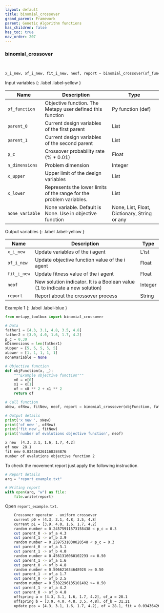 ```yaml
---
layout: default
title: binomial_crossover
grand_parent: Framework
parent: Genetic Algorithm functions
has_children: false
has_toc: true
nav_order: 207
---
```


<!--Don't delete ths script-->
<script src = "https://polyfill.io/v3/polyfill.min.js?features=es6"></script>
<script id = "MathJax-script" async src="https://cdn.jsdelivr.net/npm/mathjax@3/es5/tex-mml-chtml.js"></script>
<!--Don't delete ths script-->

<h3>binomial_crossover</h3>
<br>

```python
x_i_new, of_i_new, fit_i_new, neof, report = binomial_crossover(of_function, parent_0, parent_1, p_c, n_dimensions, x_upper, x_lower, none_variable=None)
```

<p align = "justify"></p>

Input variables
{: .label .label-yellow }

<table style = "width:100%">
   <thead>
     <tr>
       <th>Name</th>
       <th>Description</th>
       <th>Type</th>
     </tr>
   </thead>
   <tr>
       <td><code>of_function</code></td>
       <td>Objective function. The Metapy user defined this function</td>
       <td>Py function (def)</td>
   </tr>
   <tr>
       <td><code>parent_0</code></td>
       <td>Current design variables of the first parent</td>
       <td>List</td>
   </tr>
   <tr>
       <td><code>parent_1</code></td>
       <td>Current design variables of the second parent</td>
       <td>List</td>
   </tr> 
   <tr>
       <td><code>p_c</code></td>
       <td>Crossover probability rate  (% * 0.01)</td>
       <td>Float</td>
   </tr> 
   <tr>
       <td><code>n_dimensions</code></td>
       <td>Problem dimension</td>
       <td>Integer</td>
   </tr> 
   <tr>
       <td><code>x_upper</code></td>
       <td>Upper limit of the design variables</td>
       <td>List</td>
   </tr>   
   <tr>
       <td><code>x_lower</code></td>
       <td>Represents the lower limits of the range for the problem variables.</td>
       <td>List</td>
   </tr>
   <tr>
       <td><code>none_variable</code></td>
       <td>None variable. Default is None. Use in objective function</td>
       <td>None, List, Float, Dictionary, String or any</td>
   </tr>
</table>

Output variables
{: .label .label-yellow }

<table style = "width:100%">
   <thead>
     <tr>
       <th>Name</th>
       <th>Description</th>
       <th>Type</th>
     </tr>
   </thead>
   <tr>
       <td><code>x_i_new</code></td>
       <td>Update variables of the i agent</td>
       <td>L'ist</td>
   </tr>
   <tr>
       <td><code>of_i_new</code></td>
       <td> Update objective function value of the i agent</td>
       <td>Float</td>
   </tr>
   <tr>
       <td><code>fit_i_new</code></td>
       <td>Update fitness value of the i agent</td>
       <td>Float</td>
   </tr>
   <tr>
       <td><code>neof</code></td>
       <td>New solution indicator. It is a Boolean value (1 to indicate a new solution)</td>
       <td>Integer</td>
   </tr>
   <tr>
       <td><code>report</code></td>
       <td>Report about the crossover process</td>
       <td>String</td>
   </tr>
</table>

Example 1
{: .label .label-blue }

<p align = "justify">
 <i>
 </i>
</p>

```python
from metapy_toolbox import binomial_crossover

# Data
father1 = [4.3, 3.1, 4.8, 3.5, 4.8]
father2 = [3.9, 4.0, 1.6, 1.7, 4.2]
p_c = 0.30
nDimensions = len(father1)
xUpper = [5, 5, 5, 5, 5]
xLower = [1, 1, 1, 1, 1]
noneVariable = None

# Objective function
def objFunction(x, _):
    """Example objective function"""
    x0 = x[0]
    x1 = x[1]
    of = x0 ** 2 + x1 ** 2
    return of

# Call function
xNew, ofNew, fitNew, neof, report = binomial_crossover(objFunction, father1, father2, p_c, nDimensions, xUpper, xLower, noneVariable)

# Output details
print('x new ', xNew)
print('of new ', ofNew)
print('fit new', fitNew)
print('number of evalutions objective function', neof)
```

```bash
x new  [4.3, 3.1, 1.6, 1.7, 4.2]
of new  28.1
fit new 0.034364261168384876
number of evalutions objective function 2
```

<p align = "justify">
  To check the movement report just apply the following instruction.
</p>

```python
# Report details
arq = "report_example.txt"

# Writing report
with open(arq, "w") as file:
    file.write(report)
```

<p align = "justify">
  Open <code>report_example.txt</code>. 
</p>

```bash
    Crossover operator - uniform crossover
    current p0 = [4.3, 3.1, 4.8, 3.5, 4.8]
    current p1 = [3.9, 4.0, 1.6, 1.7, 4.2]
    random number = 0.24575911573158438 < p_c = 0.3
    cut parent_0 -> of_a 4.3
    cut parent_1 -> of_b 3.9
    random number = 0.2597531030020548 < p_c = 0.3
    cut parent_0 -> of_a 3.1
    cut parent_1 -> of_b 4.0
    random number = 0.4561316060102293 >= 0.50
    cut parent_1 -> of_a 1.6
    cut parent_0 -> of_b 4.8
    random number = 0.506621634648928 >= 0.50
    cut parent_1 -> of_a 1.7
    cut parent_0 -> of_b 3.5
    random number = 0.5382296135101402 >= 0.50
    cut parent_1 -> of_a 4.2
    cut parent_0 -> of_b 4.8
    offspring a = [4.3, 3.1, 1.6, 1.7, 4.2], of_a = 28.1
    offspring b = [3.9, 4.0, 4.8, 3.5, 4.8], of_b = 31.21
    update pos = [4.3, 3.1, 1.6, 1.7, 4.2], of = 28.1, fit = 0.034364261168384876

```
